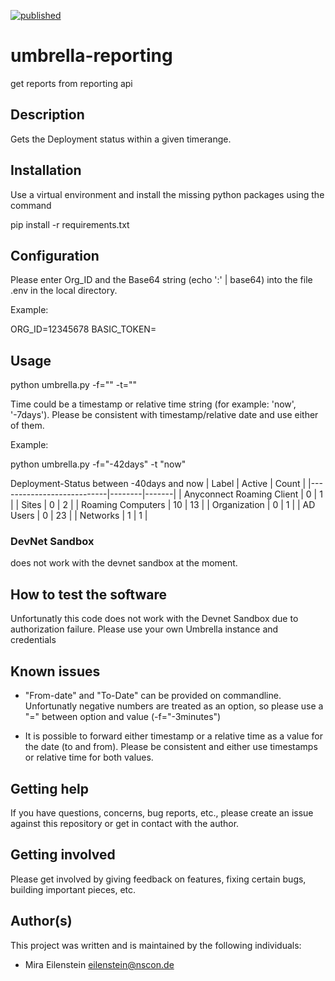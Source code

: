 [![published](https://static.production.devnetcloud.com/codeexchange/assets/images/devnet-published.svg)](https://developer.cisco.com/codeexchange/github/repo/nscon-gmbh/umbrella-reporting)

# umbrella-reporting

get reports from reporting api
 
## Description

Gets the Deployment status within a given timerange.

## Installation

Use a virtual environment and install the missing python packages using the command

  pip install -r requirements.txt

## Configuration

Please enter Org_ID and the Base64 string (echo '<apikey>:<apisecret>' | base64) into the file .env in the local directory.

Example:

ORG_ID=12345678
BASIC_TOKEN=<your base64-string>


## Usage

python umbrella.py -f="<time>" -t="<time>"

Time could be a timestamp or relative time string (for example: 'now', '-7days'). Please be consistent with timestamp/relative date and use either of them.

Example:

python umbrella.py -f="-42days" -t "now"

Deployment-Status between -40days and now
|           Label           | Active | Count |
|---------------------------|--------|-------|
| Anyconnect Roaming Client |   0    |   1   |
|           Sites           |   0    |   2   |
|     Roaming Computers     |   10   |  13   |
|       Organization        |   0    |   1   |
|         AD Users          |   0    |  23   |
|         Networks          |   1    |   1   |

### DevNet Sandbox

does not work with the devnet sandbox at the moment.

## How to test the software

Unfortunatly this code does not work with the Devnet Sandbox due to authorization failure.
Please use your own Umbrella instance and credentials

## Known issues

- "From-date" and "To-Date" can be provided on commandline. Unfortunatly negative numbers are treated as an option, so please use a "=" between option and value (-f="-3minutes")

- It is possible to forward either timestamp or a relative time as a value for the date (to and from). Please be consistent and either use timestamps or relative time for both values.

## Getting help

If you have questions, concerns, bug reports, etc., please create an issue against this repository or get in contact with the author.

## Getting involved

Please get involved by giving feedback on features, fixing certain bugs, building important pieces, etc.

## Author(s)

This project was written and is maintained by the following individuals:

* Mira Eilenstein <eilenstein@nscon.de>
